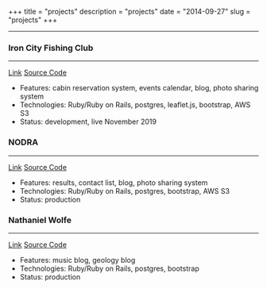 +++
title = "projects"
description = "projects"
date = "2014-09-27"
slug = "projects"
+++
<hr>
<h3>Iron City Fishing Club</h3>
<hr>
<a href="http://ironcityfishingclub.herokuapp.com/" class="web-link">Link</a>
<a href="https://github.com/diehlms/icfc" class="web-source-code">Source Code</a>
<ul class="project">
    <li>Features: cabin reservation system, events calendar, blog, photo sharing system</li>
    <li>Technologies: Ruby/Ruby on Rails, postgres, leaflet.js, bootstrap, AWS S3</li>
    <li>Status: development, live November 2019</li>
</ul>
<h3>NODRA</h3>
<hr>
<a href="http://www.nationalonedesign.org/" class="web-link">Link</a>
<a href="https://github.com/diehlms/nodra" class="web-source-code">Source Code</a>
<ul class="project">
    <li>Features: results, contact list, blog, photo sharing system</li>
    <li>Technologies: Ruby/Ruby on Rails, postgres, bootstrap, AWS S3</li>
    <li>Status: production</li>
</ul>
<h3>Nathaniel Wolfe</h3>
<hr>
<a href="http://www.nathanielwolfe.rocks/" class="web-link">Link</a>
<a href="https://github.com/diehlms/geoblog" class="web-source-code">Source Code</a>
<ul class="project">
    <li>Features: music blog, geology blog</li>
    <li>Technologies: Ruby/Ruby on Rails, postgres, bootstrap</li>
    <li>Status: production</li>
</ul>






